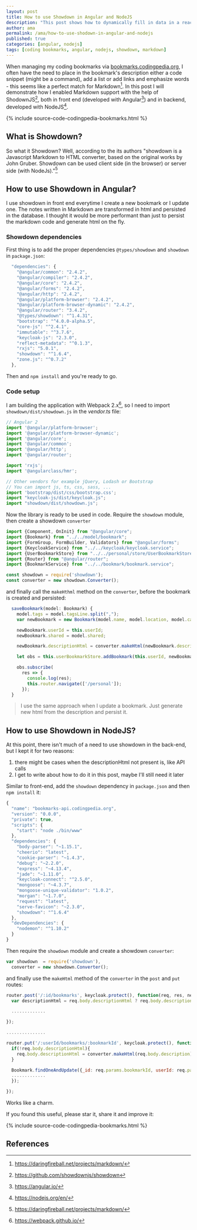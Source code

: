 ```yaml
---
layout: post
title: How to use Showdown in Angular and NodeJS
description: "This post shows how to dynamically fill in data in a reactive form field, based on other field's data"
author: ama
permalink: /ama/how-to-use-shodown-in-angular-and-nodejs
published: true
categories: [angular, nodejs]
tags: [coding bookmarks, angular, nodejs, showdown, markdown]
---
```


When managing my coding bookmarks via [bookmarks.codingpedia.org](https://bookmarks.codingpedia.org/), I often have the need to place in the bookmark's description either a code snippet (might be a command), add a list or add links and emphasize words - this seems like a perfect match for Markdown[^1]. In this post I will demonstrate how I enabled Markdown support with the help of ShodownJS[^2], both in front end (developed with Angular[^3]) and in backend, developed with NodeJS[^4].

[^1]: <https://daringfireball.net/projects/markdown/>
[^2]: <https://github.com/showdownjs/showdown>
[^3]: <https://angular.io/>
[^4]: <https://nodejs.org/en/>

{% include source-code-codingpedia-bookmarks.html %}

<!--more-->

## What is Showdown?
So what it Showdown? Well, according to the its authors "showdown is a Javascript Markdown to HTML converter, based on the original works by John Gruber. Showdown can be used client side (in the browser) or server side (with NodeJs)."[^1]

## How to use Showdown in Angular?

I use showdown in front end everytime I create a new bookmark or I update one. The notes written in Markdown are transformed in html and persisted in the database. I thought it would be more performant than just to persist the markdown code
 and generate html on the fly.

### Showdown dependencies

First thing is to add the proper dependencies `@types/showdown` and `showdown` in `package.json`:

```js
  "dependencies": {
    "@angular/common": "2.4.2",
    "@angular/compiler": "2.4.2",
    "@angular/core": "2.4.2",
    "@angular/forms": "2.4.2",
    "@angular/http": "2.4.2",
    "@angular/platform-browser": "2.4.2",
    "@angular/platform-browser-dynamic": "2.4.2",
    "@angular/router": "3.4.2",
    "@types/showdown": "^1.4.31",
    "bootstrap": "^4.0.0-alpha.5",
    "core-js": "^2.4.1",
    "immutable": "^3.7.6",
    "keycloak-js": "2.3.0",
    "reflect-metadata": "^0.1.3",
    "rxjs": "5.0.1",
    "showdown": "^1.6.4",
    "zone.js": "^0.7.2"
  },
```

Then  and `npm install` and you're ready to go.

### Code setup

I am building the application with Webpack 2.x[^5], so I need to import `showdown/dist/showdown.js` in the _vendor.ts_ file:

[^5]: <https://webpack.github.io/>

```typescript
// Angular 2
import '@angular/platform-browser';
import '@angular/platform-browser-dynamic';
import '@angular/core';
import '@angular/common';
import '@angular/http';
import '@angular/router';

import 'rxjs';
import '@angularclass/hmr';

// Other vendors for example jQuery, Lodash or Bootstrap
// You can import js, ts, css, sass, ...
import 'bootstrap/dist/css/bootstrap.css';
import "keycloak-js/dist/keycloak.js";
import "showdown/dist/showdown.js";
```

Now the library is ready to be used in code. Require the `showdown` module, then create a  showdown `converter`

```typescript
import {Component, OnInit} from "@angular/core";
import {Bookmark} from "../../model/bookmark";
import {FormGroup, FormBuilder, Validators} from "@angular/forms";
import {KeycloakService} from "../../keycloak/keycloak.service";
import {UserBookmarkStore} from "../../personal/store/UserBookmarkStore";
import {Router} from "@angular/router";
import {BookmarkService} from "../../bookmark/bookmark.service";

const showdown = require('showdown');
const converter = new showdown.Converter();
```

and finally call the `makeHthml` method on the `converter`, before the bookmark is created and persisted:

```typescript
  saveBookmark(model: Bookmark) {
    model.tags = model.tagsLine.split(",");
    var newBookmark = new Bookmark(model.name, model.location, model.category,model.tagsLine.split(","), model.description, null);

    newBookmark.userId = this.userId;
    newBookmark.shared = model.shared;

    newBookmark.descriptionHtml = converter.makeHtml(newBookmark.description);

    let obs = this.userBookmarkStore.addBookmark(this.userId, newBookmark);

    obs.subscribe(
      res => {
        console.log(res);
        this.router.navigate(['/personal']);
      });
  }
```

> I use the same approach when I update a bookmark. Just generate new html from the description and persist it.

## How to use Showdown in NodeJS?

At this point, there isn't much of a need to use showdown in the back-end, but I kept it for two reasons:

1. there might be cases when the descriptionHtml not present is, like API calls
2. I get to write about how to do it in this post, maybe I'll still need it later

Similar to front-end, add the `showdown` dependency in `package.json` and then `npm install` it:

```javascript
{
  "name": "bookmarks-api.codingpedia.org",
  "version": "0.0.0",
  "private": true,
  "scripts": {
    "start": "node ./bin/www"
  },
  "dependencies": {
    "body-parser": "~1.15.1",
    "cheerio": "latest",
    "cookie-parser": "~1.4.3",
    "debug": "~2.2.0",
    "express": "~4.13.4",
    "jade": "~1.11.0",
    "keycloak-connect": "^2.5.0",
    "mongoose": "~4.3.7",
    "mongoose-unique-validator": "1.0.2",
    "morgan": "~1.7.0",
    "request": "latest",
    "serve-favicon": "~2.3.0",
    "showdown": "^1.6.4"
  },
  "devDependencies": {
    "nodemon": "^1.10.2"
  }
}
```

Then require the `showdown` module and create a showdown `converter`:

```javascript
var showdown  = require('showdown'),
  converter = new showdown.Converter();
```

and finally use the `makeHtml` method of the  `converter` in the `post` and `put` routes:

```javascript
router.post('/:id/bookmarks', keycloak.protect(), function(req, res, next){
  var descriptionHtml = req.body.descriptionHtml ? req.body.descriptionHtml: converter.makeHtml(req.body.description);

  .............

});

...............

router.put('/:userId/bookmarks/:bookmarkId', keycloak.protect(), function(req, res, next) {
  if(!req.body.descriptionHtml){
    req.body.descriptionHtml = converter.makeHtml(req.body.description);
  }

  Bookmark.findOneAndUpdate({_id: req.params.bookmarkId, userId: req.params.userId}, req.body, {new: true}, function(err, bookmark){
  .............
  });

});
```

Works like a charm.

If you found this useful, please star it, share it and improve it:

{% include source-code-codingpedia-bookmarks.html %}

## References
